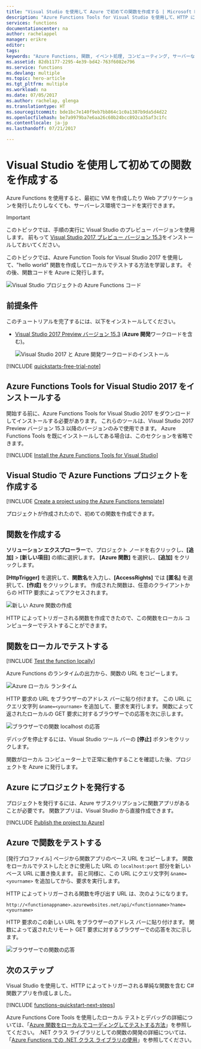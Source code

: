 ```yaml
---
title: "Visual Studio を使用して Azure で初めての関数を作成する | Microsoft Docs"
description: "Azure Functions Tools for Visual Studio を使用して、HTTP によってトリガーされる単純な関数を作成し、Azure に発行します。"
services: functions
documentationcenter: na
author: rachelappel
manager: erikre
editor: 
tags: 
keywords: "Azure Functions, 関数, イベント処理, コンピューティング, サーバーなしのアーキテクチャ"
ms.assetid: 82db1177-2295-4e39-bd42-763f6082e796
ms.service: functions
ms.devlang: multiple
ms.topic: hero-article
ms.tgt_pltfrm: multiple
ms.workload: na
ms.date: 07/05/2017
ms.author: rachelap, glenga
ms.translationtype: HT
ms.sourcegitcommit: bde1bc7e140f9eb7bb864c1c0a1387b9da5d4d22
ms.openlocfilehash: be7a9979ba7e6aa26c60b24bcc892ca35af3c1fc
ms.contentlocale: ja-jp
ms.lasthandoff: 07/21/2017

---
```

# <a name="create-your-first-function-using-visual-studio"></a>Visual Studio を使用して初めての関数を作成する

Azure Functions を使用すると、最初に VM を作成したり Web アプリケーションを発行したりしなくても、サーバーレス環境でコードを実行できます。

> [!IMPORTANT]
> このトピックでは、手順の実行に Visual Studio のプレビュー バージョンを使用します。 前もって [Visual Studio 2017 プレビュー バージョン 15.3](https://www.visualstudio.com/vs/preview/)をインストールしておいてください。

このトピックでは、Azure Function Tools for Visual Studio 2017 を使用して、"hello world" 関数を作成してローカルでテストする方法を学習します。 その後、関数コードを Azure に発行します。

![Visual Studio プロジェクトの Azure Functions コード](./media/functions-create-your-first-function-visual-studio/functions-vstools-intro.png)

## <a name="prerequisites"></a>前提条件

このチュートリアルを完了するには、以下をインストールしてください。

* [Visual Studio 2017 Preview バージョン 15.3](https://www.visualstudio.com/vs/preview/) (**Azure 開発**ワークロードを含む)。

    ![Visual Studio 2017 と Azure 開発ワークロードのインストール](./media/functions-create-your-first-function-visual-studio/functions-vs-workloads.png)

[!INCLUDE [quickstarts-free-trial-note](../../includes/quickstarts-free-trial-note.md)]

## <a name="install-azure-functions-tools-for-visual-studio-2017"></a>Azure Functions Tools for Visual Studio 2017 をインストールする

開始する前に、Azure Functions Tools for Visual Studio 2017 をダウンロードしてインストールする必要があります。 これらのツールは、Visual Studio 2017 Preview バージョン 15.3 以降のバージョンのみで使用できます。 Azure Functions Tools を既にインストールしてある場合は、このセクションを省略できます。

[!INCLUDE [Install the Azure Functions Tools for Visual Studio](../../includes/functions-install-vstools.md)]   

## <a name="create-an-azure-functions-project-in-visual-studio"></a>Visual Studio で Azure Functions プロジェクトを作成する

[!INCLUDE [Create a project using the Azure Functions template](../../includes/functions-vstools-create.md)]

プロジェクトが作成されたので、初めての関数を作成できます。

## <a name="create-the-function"></a>関数を作成する

**ソリューション エクスプローラー**で、プロジェクト ノードを右クリックし、**[追加]** > **[新しい項目]** の順に選択します。 **[Azure 関数]** を選択し、**[追加]** をクリックします。

**[HttpTrigger]** を選択して、**関数名**を入力し、**[AccessRights]** では **[匿名]** を選択して、**[作成]** をクリックします。 作成された関数は、任意のクライアントからの HTTP 要求によってアクセスされます。 

![新しい Azure 関数の作成](./media/functions-create-your-first-function-visual-studio/functions-vstools-add-new-function-2.png)

HTTP によってトリガーされる関数を作成できたので、この関数をローカル コンピューターでテストすることができます。

## <a name="test-the-function-locally"></a>関数をローカルでテストする

[!INCLUDE [Test the function locally](../../includes/functions-vstools-test.md)]

Azure Functions のランタイムの出力から、関数の URL をコピーします。  

![Azure ローカル ランタイム](./media/functions-create-your-first-function-visual-studio/functions-vstools-f5.png)

 HTTP 要求の URL をブラウザーのアドレス バーに貼り付けます。 この URL にクエリ文字列 `&name=<yourname>` を追加して、要求を実行します。 関数によって返されたローカルの GET 要求に対するブラウザーでの応答を次に示します。 

![ブラウザーでの関数 localhost の応答](./media/functions-create-your-first-function-visual-studio/functions-test-local-browser.png)

デバッグを停止するには、Visual Studio ツール バーの **[停止]** ボタンをクリックします。

関数がローカル コンピューター上で正常に動作することを確認した後、プロジェクトを Azure に発行します。

## <a name="publish-the-project-to-azure"></a>Azure にプロジェクトを発行する

プロジェクトを発行するには、Azure サブスクリプションに関数アプリがあることが必要です。 関数アプリは、Visual Studio から直接作成できます。

[!INCLUDE [Publish the project to Azure](../../includes/functions-vstools-publish.md)]

## <a name="test-your-function-in-azure"></a>Azure で関数をテストする

[発行プロファイル] ページから関数アプリのベース URL をコピーします。 関数をローカルでテストしたときに使用した URL の `localhost:port` 部分を新しいベース URL に置き換えます。 前と同様に、この URL にクエリ文字列 `&name=<yourname>` を追加してから、要求を実行します。

HTTP によってトリガーされる関数を呼び出す URL は、次のようになります。

    http://<functionappname>.azurewebsites.net/api/<functionname>?name=<yourname> 

HTTP 要求のこの新しい URL をブラウザーのアドレス バーに貼り付けます。 関数によって返されたリモート GET 要求に対するブラウザーでの応答を次に示します。 

![ブラウザーでの関数の応答](./media/functions-create-your-first-function-visual-studio/functions-test-remote-browser.png)
 
## <a name="next-steps"></a>次のステップ

Visual Studio を使用して、HTTP によってトリガーされる単純な関数を含む C# 関数アプリを作成しました。 

[!INCLUDE [functions-quickstart-next-steps](../../includes/functions-quickstart-next-steps.md)]

Azure Functions Core Tools を使用したローカル テストとデバッグの詳細については、「[Azure 関数をローカルでコーディングしてテストする方法](functions-run-local.md)」を参照してください。 .NET クラス ライブラリとしての関数の開発の詳細については、「[Azure Functions での .NET クラス ライブラリの使用](functions-dotnet-class-library.md)」を参照してください。 


